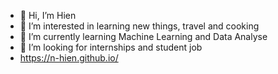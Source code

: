 - 👋 Hi, I’m Hien
- 👀 I’m interested in learning new things, travel and cooking
- 🌱 I’m currently learning Machine Learning and Data Analyse
- 💞️ I’m looking for internships and student job
- https://n-hien.github.io/

<!---
n-hien/n-hien is a ✨ special ✨ repository because its `README.md` (this file) appears on your GitHub profile.
You can click the Preview link to take a look at your changes.
--->
